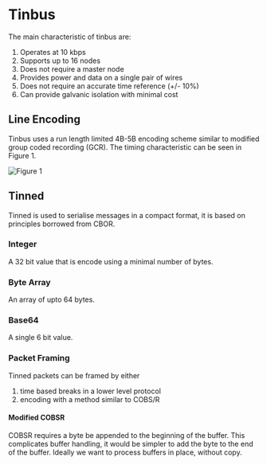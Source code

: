 # Tinbus
The main characteristic of tinbus are:
1. Operates at 10 kbps
1. Supports up to 16 nodes
1. Does not require a master node 
1. Provides power and data on a single pair of wires
1. Does not require an accurate time reference (+/- 10%)
1. Can provide galvanic isolation with minimal cost

## Line Encoding
Tinbus uses a run length limited 4B-5B encoding scheme similar to modified group coded recording (GCR). The timing characteristic can be seen in Figure 1.

![Figure 1](./tinbus/tinbus.svgz)

## Tinned
Tinned is used to serialise messages in a compact format, it is based on principles borrowed from CBOR.
### Integer
A 32 bit value that is encode using a minimal number of bytes.
### Byte Array
An array of upto 64 bytes.
### Base64
A single 6 bit value.

### Packet Framing

Tinned packets can be framed by either 
1. time based breaks in a lower level protocol
2. encoding with a method similar to COBS/R

#### Modified COBSR
COBSR requires a byte be appended to the beginning of the buffer. This complicates buffer handling, it would be simpler to add the byte to the end of the buffer. Ideally we want to process buffers in place, without copy.
